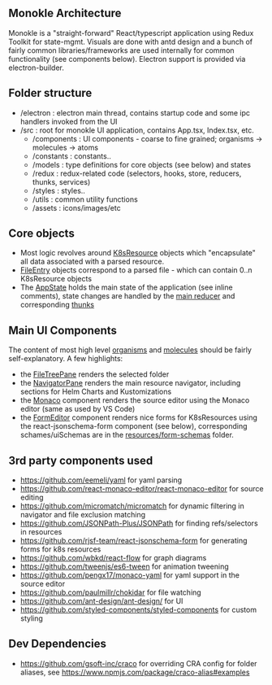 ## Monokle Architecture

Monokle is a "straight-forward" React/typescript application using Redux Toolkit for state-mgmt. 
Visuals are done with antd design and a bunch of fairly common libraries/frameworks are used internally
for common functionality (see components below). Electron support is provided via electron-builder.

## Folder structure

- /electron : electron main thread, contains startup code and some ipc handlers invoked from the UI
- /src : root for monokle UI application, contains App.tsx, Index.tsx, etc.
  - /components : UI components - coarse to fine grained; organisms -> molecules -> atoms
  - /constants : constants..
  - /models : type definitions for core objects (see below) and states
  - /redux : redux-related code (selectors, hooks, store, reducers, thunks, services)
  - /styles : styles..
  - /utils : common utility functions
  - /assets : icons/images/etc
  
## Core objects

- Most logic revolves around [K8sResource](src/models/k8sresource.ts) objects which "encapsulate" all 
data associated with a parsed resource.
- [FileEntry](src/models/fileentry.ts) objects correspond to a parsed file - which can contain 0..n K8sResource objects
- The [AppState](src/models/appstate.ts) holds the main state of the application (see inline comments), state
  changes are handled by the [main reducer](src/redux/reducers/main.ts) and corresponding [thunks](src/redux/thunks)

## Main UI Components

The content of most high level [organisms](src/components/organisms) and 
[molecules](src/components/molecules) should be fairly self-explanatory. A few highlights:

- the [FileTreePane](src/components/organisms/FileTreePane/FileTreePane.tsx) renders the selected folder
- the [NavigatorPane](src/components/organisms/NavigatorPane/NavigatorPane.tsx) renders the main resource 
  navigator, including sections for Helm Charts and Kustomizations
- the [Monaco](src/components/molecules/Monaco/Monaco.tsx) component renders the source editor using the
  Monaco editor (same as used by VS Code)
- the [FormEditor](src/components/molecules/FormEditor/FormEditor.tsx) component renders nice forms for 
  K8sResources using the react-jsonschema-form component (see below), corresponding schames/uiSchemas are 
  in the [resources/form-schemas](resources/form-schemas) folder.

## 3rd party components used

* https://github.com/eemeli/yaml for yaml parsing
* https://github.com/react-monaco-editor/react-monaco-editor for source editing
* https://github.com/micromatch/micromatch for dynamic filtering in navigator and file exclusion matching
* https://github.com/JSONPath-Plus/JSONPath for finding refs/selectors in resources
* https://github.com/rjsf-team/react-jsonschema-form for generating forms for k8s resources
* https://github.com/wbkd/react-flow for graph diagrams
* https://github.com/tweenjs/es6-tween for animation tweening
* https://github.com/pengx17/monaco-yaml for yaml support in the source editor
* https://github.com/paulmillr/chokidar for file watching
* https://github.com/ant-design/ant-design/ for UI
* https://github.com/styled-components/styled-components for custom styling

## Dev Dependencies

* https://github.com/gsoft-inc/craco for overriding CRA config for folder aliases,
  see https://www.npmjs.com/package/craco-alias#examples


